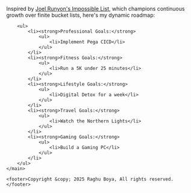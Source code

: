 <!DOCTYPE html>
<html lang="en">

<head>
    <meta charset="UTF-8">
    <meta name="viewport" content="width=device-width, initial-scale=1.0">
    <title>Raghu Boya - Impossible List</title>
    <link rel="icon" href="favicon.ico" type="image/x-icon" />
    <link rel="apple-touch-icon" sizes="180x180" href="apple-touch-icon.png" />
    <link rel="icon" type="image/png" sizes="32x32" href="favicon-96x96.png" />
    <link rel="icon" type="image/png" sizes="16x16" href="favicon-16x16.png" />
    <link rel="manifest" href="site.webmanifest" />
    <meta name="msapplication-TileColor" content="#da532c" />
    <meta name="theme-color" content="#ffffff" />
    <link rel="stylesheet" href="styles.css">
    <script>
        if (window.location.protocol === "http:") {
            window.location.href = "https:" + window.location.href.substring(window.location.protocol.length);
        }
    </script>
</head>

<body>
    <main>
        <p>Inspired by <a href="https://impossiblehq.com/impossible-list/" title="Joel Runyon's Impossible List">Joel Runyon's Impossible List</a>, which champions continuous growth over finite bucket lists, here's my dynamic roadmap:</p>

        <ul>
            <li><strong>Professional Goals:</strong>
                <ul>
                    <li>Implement Pega CICD</li>
                </ul>
            </li>
            <li><strong>Fitness Goals:</strong>
                <ul>
                    <li>Run a 5K under 25 minutes</li>
                </ul>
            </li>
            <li><strong>Lifestyle Goals:</strong>
                <ul>
                    <li>Digital Detox for a week</li>
                </ul>
            </li>
            <li><strong>Travel Goals:</strong>
                <ul>
                    <li>Watch the Northern Lights</li>
                </ul>
            </li>
            <li><strong>Gaming Goals:</strong>
                <ul>
                    <li>Build a Gaming PC</li>
                </ul>
            </li>
        </ul>
    </main>

    <footer>Copyright &copy; 2025 Raghu Boya, All rights reserved.</footer>
</body>

</html>
